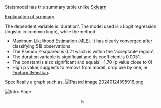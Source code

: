 Statsmodel has this summary table unlike [Sklearn](./Sklearn.html)

[Explanation of summary](https://youtu.be/JwUj5M8QY4U?t=658)

The dependent variable is 'duration'. The model used is a Logit regression (logistic in common lingo), while the method 
- Maximum Likelihood Estimation ([MLE](./MLE.html)). It has clearly converged after classifying 518 observations.
- The Pseudo R-squared is 0.21 which is within the 'acceptable region'.
- The duration variable is significant and its coefficient is 0.0051.
- The constant is also significant and equals: -1.70 (p value close to 0)
- High p value, suggests to remove from model, drop one by one, ie [Feature Selection](./Feature%20Selection.html).

Specifically a graph such as,
![Pasted image 20240124095916.png](.././images/Pasted%20image%2020240124095916.png)

![Intro Page](../.gitbook/assets/intro.png)



$$\mathbb{N}$$